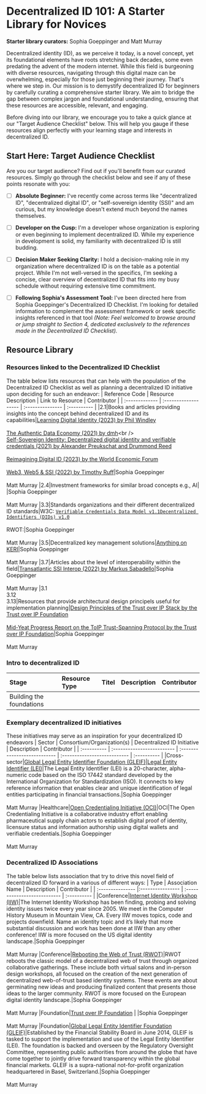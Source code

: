 # Decentralized ID 101: A Starter Library for Novices
**Starter library curators:** Sophia Goeppinger and Matt Murray

Decentralized identity (ID), as we perceive it today, is a novel concept, yet its foundational elements have roots stretching back decades, some even predating the advent of the modern internet. While this field is burgeoning with diverse resources, navigating through this digital maze can be overwhelming, especially for those just beginning their journey. That's where we step in. Our mission is to demystify decentralized ID for beginners by carefully curating a comprehensive starter library. We aim to bridge the gap between complex jargon and foundational understanding, ensuring that these resources are accessible, relevant, and engaging.

Before diving into our library, we encourage you to take a quick glance at our "Target Audience Checklist" below. This will help you gauge if these resources align perfectly with your learning stage and interests in decentralized ID.

## Start Here: Target Audience Checklist
Are you our target audience? Find out if you'll benefit from our curated resources. Simply go through the checklist below and see if any of these points resonate with you:

- [ ] **Absolute Beginner:** I've recently come across terms like "decentralized ID", "decentralized digital ID", or "self-sovereign identity (SSI)" and am curious, but my knowledge doesn't extend much beyond the names themselves.
- [ ] **Developer on the Cusp:** I'm a developer whose organization is exploring or even beginning to implement decentralized ID. While my experience in development is solid, my familiarity with decentralized ID is still budding.
- [ ] **Decision Maker Seeking Clarity:** I hold a decision-making role in my organization where decentralized ID is on the table as a potential project. While I'm not well-versed in the specifics, I'm seeking a concise, clear overview of decentralized ID that fits into my busy schedule without requiring extensive time commitment.
- [ ] **Following Sophia's Assessment Tool:** I've been directed here from Sophia Goeppinger's Decentralized ID Checklist. I'm looking for detailed information to complement the assessment framework or seek specific insights referenced in that tool _(Note: Feel welcomed to browse around or jump straight to Section 4, dedicated exclusively to the references made in the Decentralized ID Checklist)._


## Resource Library
### Resources linked to the Decentralized ID Checklist 
The table below lists resources that can help with the population of the Decentralized ID Checklist as well as planning a decentralized ID initiative upon deciding for such an endeavor:
| Reference Code | Resource Description | Link to Resource | Contributor |
| :------------- | :------------------- | :--------------- | :---------- |
|2.1|Books and articles providing insights into the concept behind decentralized ID and its capabilities|[Learning Digital Identity (2023) by Phil Windley](https://www.oreilly.com/library/view/learning-digital-identity/9781098117689/)<br /> <br />[The Authentic Data Economy (2021) by dmh](https://dwhuseby.medium.com/the-authentic-data-economy-9802da67e1fa#:~:text=The%20authentic%20data%20economy%20isn,engineers%20and%20inventors%20and%20dreamers.)<br /> <br />[Self-Sovereign Identity: Decentralized digital identity and verifiable credentials (2021) by Alexander Preukschat and Drummond Reed](https://www.manning.com/books/self-sovereign-identity?ar=false&lpse=B)<br /> <br />[Reimagining Digital ID (2023) by the World Economic Forum](https://www3.weforum.org/docs/WEF_Reimagining_Digital_ID_2023.pdf)<br /> <br />[Web3, Web5 & SSI (2022) by Timothy Ruff](https://rufftimo.medium.com/web3-web5-ssi-3870c298c7b4)|Sophia Goeppinger<br /> <br />Matt Murray
|2.4|Investment frameworks for similar broad concepts e.g., AI| |Sophia Goeppinger<br /> <br />Matt Murray
|3.3|Standards organizations and their different decentralized ID standards|W3C: [`Verifiable Credentials Data Model v1.1`](https://www.w3.org/TR/vc-data-model/)[`Decentralized Identifiers (DIDs) v1.0`](https://www.w3.org/TR/did-core/)<br /> <br />RWOT:|Sophia Goeppinger<br /> <br />Matt Murray
|3.5|Decentralized key management solutions|[Anything on KERI](https://keri.one/keri-resources/)|Sophia Goeppinger<br /> <br />Matt Murray
|3.7|Articles about the level of interoperability within the field|[Transatlantic SSI Interop (2022) by Markus Sabadello](https://medium.com/@markus.sabadello/transatlantic-ssi-interop-52bac6be8dfe)|Sophia Goeppinger<br /> <br />Matt Murray
|3.1<br />3.12<br />3.13|Resources that provide architectural design principels useful for implementation planning|[Design Principles of the Trust over IP Stack by the Trust over IP Foundation](https://trustoverip.org/our-work/design-principles/)<br /> <br />[Mid-Yeat Progress Report on the ToIP Trust-Spanning Protocol by the Trust over IP Foundation](https://trustoverip.org/blog/2023/08/31/mid-year-progress-report-on-the-toip-trust-spanning-protocol/)|Sophia Goeppinger<br /> <br />Matt Murray
### Intro to decentralized ID

| Stage      | Resource Type  | Titel                             | Description                   | Contributor |
| :--------  | :------------  | :-------------------------------  | :---------------------------  | :---------- |
|Building the foundations

### Exemplary decentralized ID initiatives 
These initiatives may serve as an inspiration for your decentralized ID endeavors
| Sector      | Consortium/Organization(s) | Decentralized ID Initiative  | Description                  | Contributor |
| :---------- | :------------------------- | :--------------------------- | :--------------------------- | :---------- |
|Cross-sector|[Global Legal Entity Identifier Foundation (GLEIF)](https://www.gleif.org/en)|[Legal Entity Identifier (LEI)](https://www.gleif.org/en/about-lei/introducing-the-legal-entity-identifier-lei)|The Legal Entity Identifier (LEI) is a 20-character, alpha-numeric code based on the ISO 17442 standard developed by the International Organization for Standardization (ISO). It connects to key reference information that enables clear and unique identification of legal entities participating in financial transactions.|Sophia Goeppinger<br /> <br />Matt Murray
|Healthcare|[Open Credentialing Initiative (OCI)](https://www.oc-i.org)|OCI|The Open Credentialing Initiative is a collaborative industry effort enabling pharmaceutical supply chain actors to establish digital proof of identity, licensure status and information authorship using digital wallets and verifiable credentials.|Sophia Goeppinger<br /> <br />Matt Murray
### Decentralized ID Associations
The table below lists association that try to drive this novel field of decentralized ID forward in a various of different ways:
| Type             | Association Name | Description                  |  Contributor |
| :--------------- |:---------------- | :--------------------------- |  :---------- |
|Conference|[Internet Identity Workshop (IIW)](https://internetidentityworkshop.com)|The Internet Identity Workshop has been finding, probing and solving identity issues twice every year since 2005. We meet in the Computer History Museum in Mountain View, CA. Every IIW moves topics, code and projects downfield. Name an identity topic and it’s likely that more substantial discussion and work has been done at IIW than any other conference! IIW is more focused on the US digital identity landscape.|Sophia Goeppinger<br /> <br />Matt Murray
|Conference|[Rebooting the Web of Trust (RWOT)](https://www.weboftrust.info)|RWOT reboots the classic model of a decentralized web of trust through organized collaborative gatherings. These include both virtual salons and in-person design workshops, all focused on the creation of the next generation of decentralized web-of-trust based identity systems. These events are about germinating new ideas and producing finalized content that presents those ideas to the larger community. RWOT is more focused on the European digital identity landscape.|Sophia Goeppinger<br /> <br />Matt Murray
|Foundation|[Trust over IP Foundation](https://trustoverip.org) | |Sophia Goeppinger<br /> <br />Matt Murray
|Foundation|[Global Legal Entity Identifier Foundation (GLEIF)](https://www.gleif.org/en)|Established by the Financial Stability Board in June 2014, GLEIF is tasked to support the implementation and use of the Legal Entity Identifier (LEI). The foundation is backed and overseen by the Regulatory Oversight Committee, representing public authorities from around the globe that have come together to jointly drive forward transparency within the global financial markets. GLEIF is a supra-national not-for-profit organization headquartered in Basel, Switzerland.|Sophia Goeppinger<br /> <br />Matt Murray

